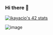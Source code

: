 ### Hi there 👋
[![ikayacio's 42 stats](https://badge.mediaplus.ma/colorfulwaves/ikayacio)](https://github.com/oakoudad/badge42)

![image](https://github.com/user-attachments/assets/ef12cf4e-189b-4aff-9197-b39bc887183d)

